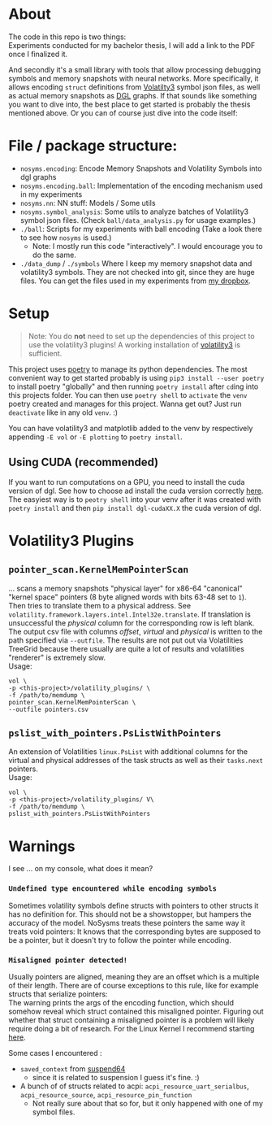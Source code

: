 # About
The code in this repo is two things:  
Experiments conducted for my bachelor thesis, I will add a link to the PDF once I finalized it.  

And secondly it's a small library with tools that allow processing debugging symbols and memory snapshots with neural 
networks. More specifically, it allows encoding `struct` definitions from 
[Volatilty3](https://github.com/volatilityfoundation/volatility3) symbol json files, as well as actual memory snapshots 
as [DGL](dgl.ai) graphs. 
If that sounds like something you want to dive into, the best place to get started is probably the thesis mentioned 
above. Or you can of course just dive into the code itself:


# File / package structure:
- `nosyms.encoding`: Encode Memory Snapshots and Volatility Symbols into dgl graphs
- `nosyms.encoding.ball`: Implementation of the encoding mechanism used in my experiments
- `nosyms.nn`: NN stuff: Models / Some utils
- `nosyms.symbol_analysis`: Some utils to analyze batches of Volatility3 symbol json files.
  (Check `ball/data_analysis.py` for usage examples.)
- `./ball`: Scripts for my experiments with ball encoding (Take a look there to see how `nosyms` is used.) 
  - Note: I mostly run this code "interactively". I would encourage you to do the same.
- `./data_dump` / `./symbols` Where I keep my memory snapshot data and volatility3 symbols. 
  They are not checked into git, since they are huge files. You can get the files used in my experiments from 
  [my dropbox](https://www.dropbox.com/sh/iouddhc3zzut0xy/AACcREb-8JiESOntFIv59XjHa?dl=0).
  
# Setup
> Note: You do **not** need to set up the dependencies of this project to use the volatility3 plugins! A working
installation of [volatility3](https://github.com/volatilityfoundation/volatility3) is sufficient.

This project uses [poetry](https://python-poetry.org/docs/) to manage its python dependencies. The most convenient way 
to get started probably is using `pip3 install --user poetry` to install poetry "globally" and then running
`poetry install` after `cd`ing into this projects folder. You can then use `poetry shell` to `activate` the `venv`
poetry created and manages for this project. Wanna get out? Just run `deactivate` like in any old `venv`. :)

You can have volatility3 and matplotlib added to the venv by respectively appending `-E vol` or `-E plotting` to 
`poetry install`.

## Using CUDA (recommended)
If you want to run computations on a GPU, you need to install the cuda version of dgl. See how to choose ad install 
the cuda version correctly [here](https://www.dgl.ai/pages/start.html).
The easyiest way is to `peotry shell` into your venv after it was created with `poetry install` and then 
`pip install dgl-cudaXX.X`  the cuda version of dgl.

# Volatility3 Plugins
## `pointer_scan.KernelMemPointerScan` 
... scans a memory snapshots "physical layer" for x86-64 "canonical" "kernel space" pointers (8 byte aligned words with
bits 63-48 set to `1`). Then tries to translate them to a physical address. See 
`volatility.framework.layers.intel.Intel32e.translate`. If translation is unsuccessful the _physical_ column for the 
corresponding row is left blank. The output csv file with columns _offset_, _virtual_ and _physical_ is written to the 
path specified via `--outfile`. The results are not put out via Volatilities TreeGrid because there usually are quite a 
lot of results and volatilities "renderer" is extremely slow.  
Usage:
```shell
vol \
-p <this-project>/volatility_plugins/ \
-f /path/to/memdump \
pointer_scan.KernelMemPointerScan \
--outfile pointers.csv 
```

## `pslist_with_pointers.PsListWithPointers`
An extension of Volatilities `linux.PsList` with additional columns for the virtual and physical addresses of the task 
structs as well as their `tasks.next` pointers.  
Usage:
```shell
vol \
-p <this-project>/volatility_plugins/ V\
-f /path/to/memdump \
pslist_with_pointers.PsListWithPointers
```
# Warnings

I see ... on my console, what does it mean?

### `Undefined type encountered while encoding symbols` 

Sometimes volatility symbols define structs with pointers to other structs it has no definition for. This should not
be a showstopper, but hampers the accuracy of the model. NoSysms treats these pointers the same way it treats void
pointers: It knows that the corresponding bytes are supposed to be a pointer, but it doesn't try to follow the pointer
while encoding.

### `Misaligned pointer detected!`
Usually pointers are aligned, meaning they are an offset which is a multiple of their length.
There are of course exceptions to this rule, like for example structs that serialize pointers:  
The warning prints the args of the encoding function, which should somehow reveal which struct contained this
misaligned pointer. Figuring out whether that struct containing a misaligned pointer is a problem will likely require
doing a bit of research. For the Linux Kernel I recommend starting 
[here](https://elixir.bootlin.com/linux/latest/source).

Some cases I encountered : 
- `saved_context` from [suspend64](https://github.com/torvalds/linux/blob/614124bea77e452aa6df7a8714e8bc820b489922/arch/x86/include/asm/suspend_64.h#L21)
  - since it is related to suspension I guess it's fine. :)
- A bunch of of structs related to acpi: `acpi_resource_uart_serialbus`, `acpi_resource_source`, 
  `acpi_resource_pin_function`
  - Not really sure about that so for, but it only happened with one of my symbol files.
